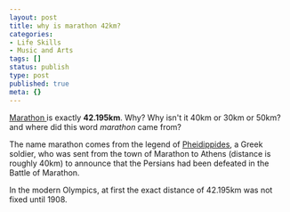 ```yaml
---
layout: post
title: why is marathon 42km?
categories:
- Life Skills
- Music and Arts
tags: []
status: publish
type: post
published: true
meta: {}
---
```

[Marathon ](http://en.wikipedia.org/wiki/Marathon_(sports))is exactly **42.195km**. Why? Why isn't it 40km or 30km or 50km? and where did this word _marathon_ came from?

The name marathon comes from the legend of [Pheidippides](http://en.wikipedia.org/wiki/Pheidippides), a Greek soldier, who was sent from the town of Marathon to Athens (distance is roughly 40km) to announce that the Persians had been defeated in the Battle of Marathon.

In the modern Olympics, at first the exact distance of 42.195km was not fixed until 1908.
